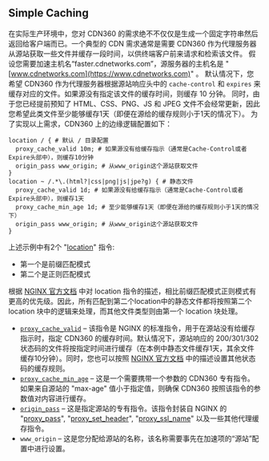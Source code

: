 ## Simple Caching

在实际生产环境中，您对 CDN360 的需求绝不不仅仅是生成一个固定字符串然后返回给客户端而已。一个典型的 CDN 需求通常是需要 CDN360 作为代理服务器从源站获取一些文件并缓存一段时间，以供终端客户前来请求和检索该文件。
假设您需要加速主机名“faster.cdnetworks.com”，源服务器的主机名是 "[www.cdnetworks.com](https://www.cdnetworks.com)" 。
默认情况下，您希望 CDN360 作为代理服务器根据源站响应头中的 `cache-control` 和 `expires` 来缓存对应的文件。如果源没有指定该文件的缓存时间，则缓存 10 分钟。
同时，由于您已经提前预知了 HTML、CSS、PNG、JS 和 JPEG 文件不会经常更新，因此您希望此类文件至少能够缓存1天（即便在源给的缓存规则小于1天的情况下）。
为了实现以上需求，CDN360 上的边缘逻辑配置如下：
```nginx
location / { # 默认 / 目录配置
  proxy_cache_valid 10m; # 如果源没有给缓存指示（通常是Cache-Control或者Expire头部中），则缓存10分钟
  origin_pass www_origin; # 从www_origin这个源站获取文件
}
location ~ /.*\.(html?|css|png|js|jpe?g) { # 静态文件
  proxy_cache_valid 1d; # 如果源没有给缓存指示（通常是Cache-Control或者Expire头部中），则缓存1天
  proxy_cache_min_age 1d; # 至少能够缓存1天（即便在源给的缓存规则小于1天的情况下）
  origin_pass www_origin; # 从www_origin这个源站获取文件
}
```
上述示例中有2个 "[location](http://nginx.org/en/docs/http/ngx_http_core_module.html#location)" 指令:

*   第一个是前缀匹配模式
*   第二个是正则匹配模式

根据 [NGINX 官方文档](http://nginx.org/en/docs/http/ngx_http_core_module.html#location) 中对 location 指令的描述，相比前缀匹配模式正则模式有更高的优先级。因此，所有匹配到第二个location中的静态文件都将按照第二个 location 块中的逻辑来处理，而其他文件类型则由第一个 location 块处理。
*   [`proxy_cache_valid`](</docs/edge-logic/supported-directives.md#proxy_cache_valid>) – 该指令是 NGINX 的标准指令，用于在源站没有给缓存指示时，指定 CDN360 的缓存时间。默认情况下，源站响应的 200/301/302 状态码的文件将按指定时间进行缓存（在本例中静态文件缓存1天，其余文件缓存10分钟）。同时，您也可以按照 [NGINX 官方文档](http://nginx.org/en/docs/http/ngx_http_proxy_module.html#proxy_cache_valid) 中的描述设置其他状态码的缓存规则。
*   [`proxy_cache_min_age`](</docs/edge-logic/supported-directives.md#proxy_cache_min_age>)  – 这是一个需要携带一个参数的 CDN360 专有指令。如果来自源站的 "max-age" 值小于指定值，则确保 CDN360 按照该指令的参数值对内容进行缓存。
*   [`origin_pass`](</docs/edge-logic/supported-directives.md#origin_pass>) – 这是指定源站的专有指令。该指令封装自 NGINX 的 "[proxy_pass](http://nginx.org/en/docs/http/ngx_http_proxy_module.html#proxy_pass)", "[proxy_set_header](http://nginx.org/en/docs/http/ngx_http_proxy_module.html#proxy_set_header)", "[proxy_ssl_name](http://nginx.org/en/docs/http/ngx_http_proxy_module.html#proxy_ssl_name)" 以及一些其他代理缓存指令。
*   `www_origin` – 这是您分配给源站的名称，该名称需要事先在加速项的“源站”配置中进行设置。
